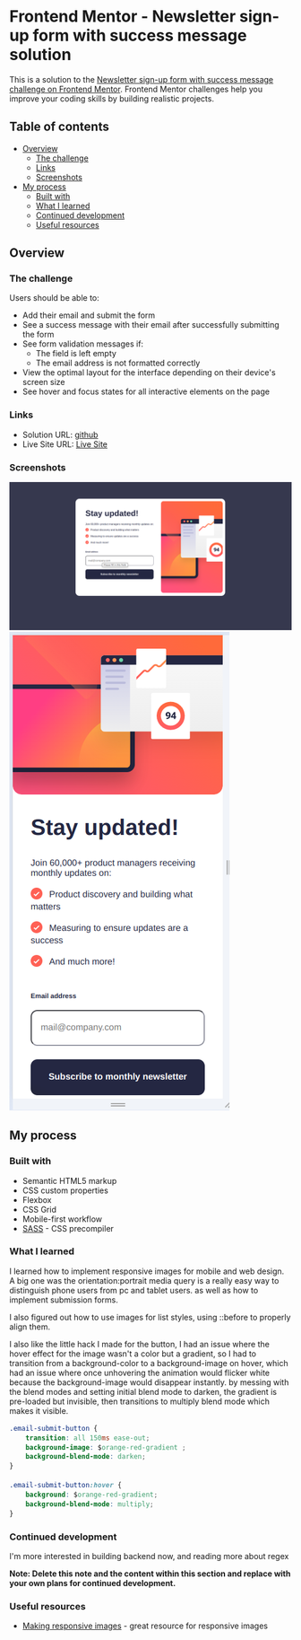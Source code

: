 # Frontend Mentor - Newsletter sign-up form with success message solution

This is a solution to the [Newsletter sign-up form with success message challenge on Frontend Mentor](https://www.frontendmentor.io/challenges/newsletter-signup-form-with-success-message-3FC1AZbNrv). Frontend Mentor challenges help you improve your coding skills by building realistic projects. 

## Table of contents

- [Overview](#overview)
  - [The challenge](#the-challenge)
  - [Links](#links)
  - [Screenshots](#screenshots)
- [My process](#my-process)
  - [Built with](#built-with)
  - [What I learned](#what-i-learned)
  - [Continued development](#continued-development)
  - [Useful resources](#useful-resources)



## Overview

### The challenge

Users should be able to:

- Add their email and submit the form
- See a success message with their email after successfully submitting the form
- See form validation messages if:
  - The field is left empty
  - The email address is not formatted correctly
- View the optimal layout for the interface depending on their device's screen size
- See hover and focus states for all interactive elements on the page




### Links

- Solution URL: [github](https://github.com/lukeSchwade/newsletter-sign-up-with-success-message)
- Live Site URL: [Live Site](https://lukeschwade.github.io/newsletter-sign-up-with-success-message/)

### Screenshots

  ![Desktop preview](./design/Final%20Screenshot%20Desktop.png)
  ![Mobile preview](./design/Final%20Screenshot%20Mobile.png)
## My process

### Built with

- Semantic HTML5 markup
- CSS custom properties
- Flexbox
- CSS Grid
- Mobile-first workflow
- [SASS](https://sass-lang.com/) - CSS precompiler



### What I learned

I learned how to implement responsive images for mobile and web design. A big one was the orientation:portrait media query is a really easy way to distinguish phone users from pc and tablet users. as well as how to implement submission forms.

I also figured out how to use images for list styles, using ::before to properly align them.

I also like the little hack I made for the button, I had an issue where the hover effect for the image wasn't a color but a gradient, so I had to transition from a background-color to a background-image on hover, which had an issue where once unhovering the animation would flicker white because the background-image would disappear instantly.
by messing with the blend modes and setting initial blend mode to darken, the gradient is pre-loaded but invisible, then transitions to multiply blend mode which makes it visible.

```css
.email-submit-button {
    transition: all 150ms ease-out;
    background-image: $orange-red-gradient ;
    background-blend-mode: darken;
}

.email-submit-button:hover {
    background: $orange-red-gradient;
    background-blend-mode: multiply;
}
```



### Continued development

I'm more interested in building backend now, and reading more about regex

**Note: Delete this note and the content within this section and replace with your own plans for continued development.**

### Useful resources

- [Making responsive images](https://developer.mozilla.org/en-US/docs/Learn/HTML/Multimedia_and_embedding/Responsive_images) - great resource for responsive images

